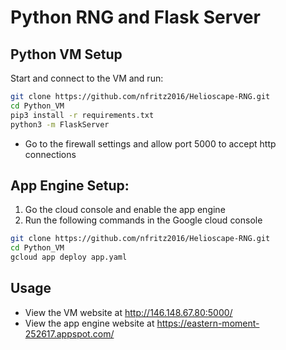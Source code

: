 # Python RNG and Flask Server 

## Python VM Setup

Start and connect to the VM and run:
```sh
git clone https://github.com/nfritz2016/Helioscape-RNG.git
cd Python_VM
pip3 install -r requirements.txt
python3 -m FlaskServer
```

- Go to the firewall settings and 
allow port 5000 to accept http connections

## App Engine Setup: 
1. Go the cloud console and enable the app engine
2. Run the following commands in the Google cloud console 

```sh
git clone https://github.com/nfritz2016/Helioscape-RNG.git
cd Python_VM
gcloud app deploy app.yaml
```

## Usage

- View the VM website at http://146.148.67.80:5000/
- View the app engine website at https://eastern-moment-252617.appspot.com/




